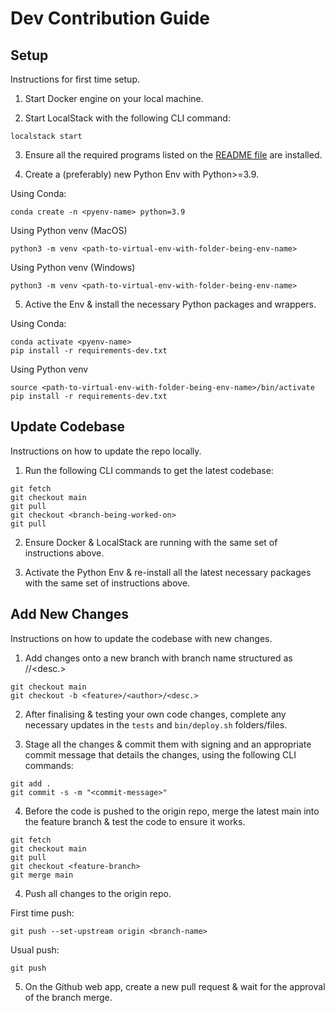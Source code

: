 # Dev Contribution Guide

## Setup
Instructions for first time setup. 

1. Start Docker engine on your local machine.   

2. Start LocalStack with the following CLI command: 

```
localstack start
```

3. Ensure all the required programs listed on the [README file](./README.md) are installed.   

4. Create a (preferably) new Python Env with Python>=3.9.   

Using Conda: 
```
conda create -n <pyenv-name> python=3.9
```

Using Python venv (MacOS)
```
python3 -m venv <path-to-virtual-env-with-folder-being-env-name>
```

Using Python venv (Windows)
```
python3 -m venv <path-to-virtual-env-with-folder-being-env-name>
```

5. Active the Env & install the necessary Python packages and wrappers.   

Using Conda: 
```
conda activate <pyenv-name>
pip install -r requirements-dev.txt
```

Using Python venv
```
source <path-to-virtual-env-with-folder-being-env-name>/bin/activate
pip install -r requirements-dev.txt
```

## Update Codebase
Instructions on how to update the repo locally.   

1. Run the following CLI commands to get the latest codebase:   

```
git fetch
git checkout main
git pull
git checkout <branch-being-worked-on>
git pull
```

2. Ensure Docker & LocalStack are running with the same set of instructions above.   

3. Activate the Python Env & re-install all the latest necessary packages with the same set of instructions above.   

## Add New Changes
Instructions on how to update the codebase with new changes.   

1. Add changes onto a new branch with branch name structured as <feature>/<author>/<desc.>

```
git checkout main
git checkout -b <feature>/<author>/<desc.>
```

2. After finalising & testing your own code changes, complete any necessary updates in the `tests` and `bin/deploy.sh` folders/files.   

3. Stage all the changes & commit them with signing and an appropriate commit message that details the changes, using the following CLI commands:

```
git add .
git commit -s -m "<commit-message>"
```

4. Before the code is pushed to the origin repo, merge the latest main into the feature branch & test the code to ensure it works.   

```
git fetch
git checkout main
git pull
git checkout <feature-branch>
git merge main
```

4. Push all changes to the origin repo.   

First time push:
```
git push --set-upstream origin <branch-name>
```

Usual push:
```
git push
```

5. On the Github web app, create a new pull request & wait for the approval of the branch merge.   

